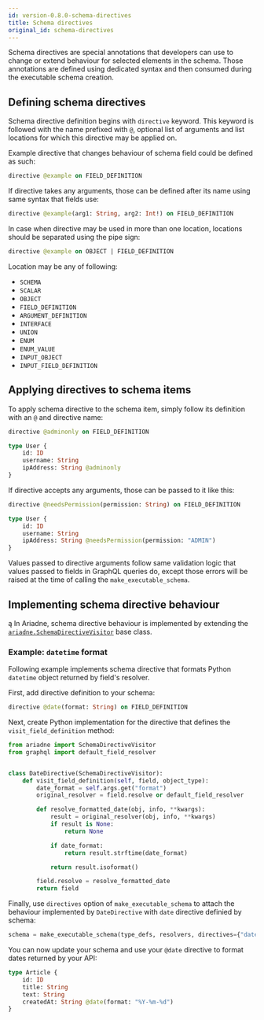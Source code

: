 ```yaml
---
id: version-0.8.0-schema-directives
title: Schema directives
original_id: schema-directives
---
```


Schema directives are special annotations that developers can use to change or extend behaviour for selected elements in the schema. Those annotations are defined using dedicated syntax and then consumed during the executable schema creation.


## Defining schema directives

Schema directive definition begins with `directive` keyword. This keyword is followed with the name prefixed with `@`, optional list of arguments and list locations for which this directive may be applied on.

Example directive that changes behaviour of schema field could be defined as such:

```graphql
directive @example on FIELD_DEFINITION
```

If directive takes any arguments, those can be defined after its name using same syntax that fields use:

```graphql
directive @example(arg1: String, arg2: Int!) on FIELD_DEFINITION
```

In case when directive may be used in more than one location, locations should be separated using the pipe sign:

```graphql
directive @example on OBJECT | FIELD_DEFINITION
```

Location may be any of following:

- `SCHEMA`
- `SCALAR`
- `OBJECT`
- `FIELD_DEFINITION`
- `ARGUMENT_DEFINITION`
- `INTERFACE`
- `UNION`
- `ENUM`
- `ENUM_VALUE`
- `INPUT_OBJECT`
- `INPUT_FIELD_DEFINITION`


## Applying directives to schema items

To apply schema directive to the schema item, simply follow its definition with an `@` and directive name:

```graphql
directive @adminonly on FIELD_DEFINITION

type User {
    id: ID
    username: String
    ipAddress: String @adminonly
}
```

If directive accepts any arguments, those can be passed to it like this:

```graphql
directive @needsPermission(permission: String) on FIELD_DEFINITION

type User {
    id: ID
    username: String
    ipAddress: String @needsPermission(permission: "ADMIN")
}
```

Values passed to directive arguments follow same validation logic that values passed to fields in GraphQL queries do, except those errors will be raised at the time of calling the `make_executable_schema`.


## Implementing schema directive behaviour
ą
In Ariadne, schema directive behaviour is implemented by extending the [`ariadne.SchemaDirectiveVisitor`](api-reference.md#schemadirectivevisitor) base class. 


### Example: `datetime` format

Following example implements schema directive that formats Python `datetime` object returned by field's resolver.

First, add directive definition to your schema:

```graphql
directive @date(format: String) on FIELD_DEFINITION
```

Next, create Python implementation for the directive that defines the `visit_field_definition` method:

```python
from ariadne import SchemaDirectiveVisitor
from graphql import default_field_resolver


class DateDirective(SchemaDirectiveVisitor):
    def visit_field_definition(self, field, object_type):
        date_format = self.args.get("format")
        original_resolver = field.resolve or default_field_resolver

        def resolve_formatted_date(obj, info, **kwargs):
            result = original_resolver(obj, info, **kwargs)
            if result is None:
                return None

            if date_format:
                return result.strftime(date_format)

            return result.isoformat()

        field.resolve = resolve_formatted_date
        return field
```

Finally, use `directives` option of `make_executable_schema` to attach the behaviour implemented by `DateDirective` with `date` directive definied by schema:

```python
schema = make_executable_schema(type_defs, resolvers, directives={"date": DateDirective})
```

You can now update your schema and use your `@date` directive to format dates returned by your API:

```graphql
type Article {
    id: ID
    title: String
    text: String
    createdAt: String @date(format: "%Y-%m-%d")
}
```
